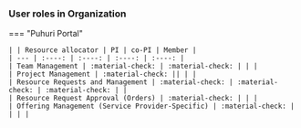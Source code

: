 
### User roles in Organization

=== "Puhuri Portal"

    | | Resource allocator | PI | co-PI | Member |
    | --- | :----: | :----: | :----: | :----: |
    | Team Management | :material-check: | :material-check: | | |
    | Project Management | :material-check: || | |
    | Resource Requests and Management | :material-check: | :material-check: | :material-check: | |
    | Resource Request Approval (Orders) | :material-check: | | |
    | Offering Management (Service Provider-Specific) | :material-check: | | | |

